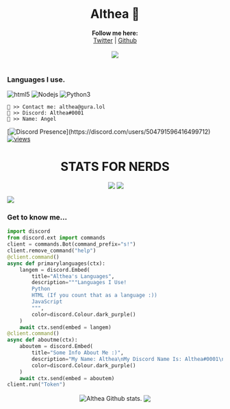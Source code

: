 <h1 align=center>Althea 🌠</h1>


<p align="center">
  <b>Follow me here:</b><br>
  <a href="https://twitter.com/ccybrpnk">Twitter</a> |
  <a href="https://github.com/4k0">Github</a>
  <br><br>
  <img src="https://64.media.tumblr.com/94405cfd431c45b52a4dc0f228276687/tumblr_obhulhi6621uc9x1zo1_500.gifv">
  <br><br>
</p>



### Languages I use.
<p>
  <img alt="html5" src="https://img.shields.io/badge/-HTML5-E34F26?style=flat-square&logo=html5&logoColor=white" />
  <img alt="Nodejs" src="https://img.shields.io/badge/-Nodejs-43853d?style=flat-square&logo=Node.js&logoColor=white" />
  <img alt="Python3" src="https://img.shields.io/badge/-Python3-cf9006?style=flat-square&logo=Python&logoColor=white" />
</p>

```
📧 >> Contact me: althea@gura.lol
📧 >> Discord: Althea#0001
👨 >> Name: Angel
```

[![Discord Presence](https://lanyard-profile-readme.vercel.app/api/504791596416499712?theme=dark&bg=0&animated=true&hideDiscrim=true&borderRadius=10px&idleMessage=Probably%20doing%20something%20else...)](https://discord.com/users/504791596416499712)
[![views](https://komarev.com/ghpvc/?username=4k0&label=Views&color=161b22)](https://github.com/4k0)

<h1 align="center">STATS FOR NERDS</h1>
<p align="center">
  <img src="">
  <img src="https://img.shields.io/github/stars/4k0?style=social">
  <img src="https://visitor-badge.laobi.icu/badge?page_id=4k0.4k0">
</p>

<img src="https://activity-graph.herokuapp.com/graph?username=4k0">



### Get to know me...
```py
import discord
from discord.ext import commands
client = commands.Bot(command_prefix="s!")
client.remove_command("help")
@client.command()
async def primarylanguages(ctx):
    langem = discord.Embed(
        title="Althea's Languages",
        description="""Languages I Use!
        Python
        HTML (If you count that as a language :))
        JavaScript
        """,
        color=discord.Colour.dark_purple()
    )
    await ctx.send(embed = langem)
@client.command()
async def aboutme(ctx):
    aboutem = discord.Embed(
        title="Some Info About Me :)",
        description="My Name: Althea\nMy Discord Name Is: Althea#0001\nTwitter Name: @ccybrpnk\nMy Location: Mexico\nMy Hobbies: Coding, Gaming, Eating.",
        color=discord.Colour.dark_purple()
    )
    await ctx.send(embed = aboutem)
client.run("Token")
```
<p align='center'>
  <img align="center" src="https://github-readme-stats.vercel.app/api?username=4k0&show_icons=true&include_all_commits=true&theme=radical" alt="Althea Github stats." />
  <img align="center" src="https://github-readme-stats.vercel.app/api/top-langs/?username=4k0&layout=compact&theme=radical" />
</p>
